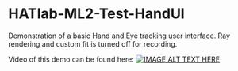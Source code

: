# HATlab-ML2-Test-HandUI
Demonstration of a basic Hand and Eye tracking user interface. Ray rendering and custom fit is turned off for recording.

Video of this demo can be found here:
[![IMAGE ALT TEXT HERE](https://img.youtube.com/vi/xpmyIfpmm3k/0.jpg)](https://www.youtube.com/watch?v=xpmyIfpmm3k)
